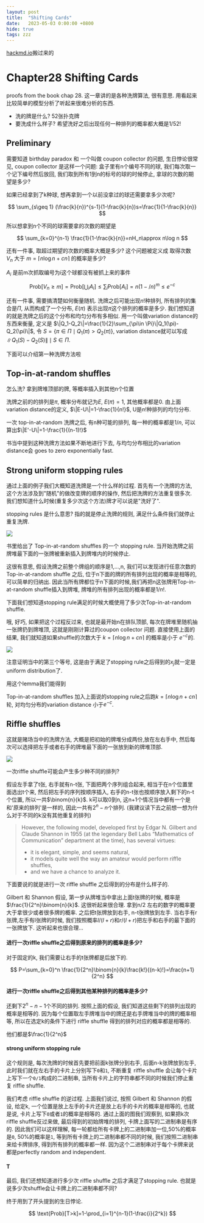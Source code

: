 ```yaml
---
layout: post
title:  "Shifting Cards"
date:   2023-05-03 0:00:00 +0800
hide: true
tags: zzz
---
```


[hackmd.io](https://hackmd.io/@r1NLzG2QQuKF14FgHKxugg/r1kQ4V67n)搬过来的

# Chapter28 Shifting Cards

proofs from the book chap 28. 这一章讲的是各种洗牌算法, 很有意思. 用看起来比较简单的模型分析了听起来很难分析的东西.

- 洗的牌是什么? 52张扑克牌
- 要洗成什么样子? 希望洗好之后出现任何一种排列的概率都大概是$1/52!$

## Preliminary

需要知道 birthday paradox 和 一个叫做 coupon collector 的问题, 生日悖论很常见, coupon collector 是这样一个问题:
盒子里有n个编号不同的球, 我们每次取一个记下编号然后放回, 我们取到所有1到n的标号的球的时候停止, 拿球的次数的期望是多少?

如果已经拿到了k种球, 想再拿到一个以前没拿过的球还需要拿多少次呢?

$$
\sum_{s\geq 1}  (\frac{k}{n})^{s-1}(1-\frac{k}{n})s=\frac{1}{1-\frac{k}{n}}
$$

所以想拿到n个不同的球需要拿的次数的期望是

$$
\sum_{k=0}^{n-1} \frac{1}{1-\frac{k}{n}}=nH_n\approx n\log n
$$

还有一件事, 取超过期望的次数的概率大概是多少? 这个问题被定义成 取得次数 $V_n$ 大于 $m=\lceil{n\log n+cn}\rceil$ 的概率是多少? 

$A_i$ 是前m次抓取编号为i这个球都没有被抓上来的事件

$$
\text{Prob}[V_n \geq m]=\text{Prob} \big[ \bigcup_i A_i\big] \leq \sum_i \text{Prob}[A_i]=n(1-/n)^m\leq e^{-c}
$$

还有一件事, 需要搞清楚如何衡量随机. 洗牌之后可能出现$n!$种排列, 所有排列的集合是$\Pi$, 从而构成了一个分布, $E(\pi)$ 表示出现$\pi$这个排列的概率是多少. 我们想知道的就是洗牌之后的这个分布和均匀分布有多相似. 用一个叫做variation distance的东西来衡量, 定义是 $\|Q_1-Q_2\|=\frac{1}{2}\sum_{\pi\in \Pi}\|Q_1(\pi)-Q_2(\pi)\|$, 令 $S=\{\pi\in \Pi\mid Q_1(\pi)>Q_2(\pi) \}$, variation distance就可以写成 $\|Q_1(S)-Q_2(S)\| \mid S\in \Pi$.

<!-- > https://en.wikipedia.org/wiki/Kullback%E2%80%93Leibler_divergence 为什么这里不用kl散度?
 -->

下面可以介绍第一种洗牌方法啦

## Top-in-at-random shuffles

怎么洗? 拿到牌堆顶部的牌, 等概率插入到其他n个位置

洗牌之前的的排列是$\pi$, 概率分布就记为$E$, $E(\pi)=1$, 其他概率都是0. 由上面variation distance的定义, $\|E-U\|=1-\frac{1}{n!}$, U是$n!$种排列的均匀分布.

一次 top-in-at-random 洗牌之后, 有n种可能的排列, 每一种的概率都是$1/n$, 可以算出$\|E'-U\|=1-\frac{1}{(n-1)!}$

书当中提到这种洗牌方法如果不断地进行下去, 与均匀分布相比的variation distance会 goes to zero exponentially fast.

## Strong uniform stopping rules

通过上面的例子我们大概知道洗牌是一个什么样的过程. 首先有一个洗牌的方法, 这个方法涉及到"随机"的做改变牌的顺序的操作, 然后把洗牌的方法重复很多次. 我们想知道什么时候(重复多少次这个方法)牌才可以说是"洗好了".

stopping rules 是什么意思? 指的就是停止洗牌的规则, 满足什么条件我们就停止重复洗牌.

![](https://i.imgur.com/57SI38i.png)

书里给出了 Top-in-at-random shuffles 的一个 stopping rule. 当开始洗牌之前牌堆最下面的一张牌被重新插入到牌堆内的时候停止.

这很有意思, 假设洗牌之前整个牌组的顺序是1,...,n, 我们可以发现进行任意次数的 Top-in-at-random shuffle 之后, 位于n下面的牌的所有排列出现的概率是相等的, 可以简单的归纳出. 因此当所有牌都位于n下面的时候,我们再把n这张牌用Top-in-at-random shuffle插入到牌堆, 牌堆的所有排列出现的概率都是$1/n!$. 

下面我们想知道stopping rule满足的时候大概使用了多少次Top-in-at-random shuffle.

哦, 好巧, 如果把这个过程反过来, 也就是最开始n在排队顶部, 每次在牌堆里随机抽一张牌扔到牌堆顶, 这就是刚刚计算过的coupon collector 问题. 直接使用上面的结果, 我们就知道如果shuffle的次数大于 $k=\lceil{n\log n+cn}\rceil$ 的概率是小于 $e^{-c}$的.

![](https://i.imgur.com/f4Q5E9V.png)

注意证明当中的第三个等号, 这是由于满足了stopping rule之后得到的$x_j$就一定是uniform distribution了.

用这个lemma我们能得到

Top-in-at-random shuffles 加入上面说的stopping rule之后跑$k=\lceil{n\log n+cn}\rceil$轮, 对均匀分布的variation distance 小于$e^{-c}$.

## Riffle shuffles

这就是赌场当中的洗牌方法, 大概是把初始的牌堆分成两份,放在左右手中, 然后每次可以选择把左手或者右手的牌堆最下面的一张放到新的牌堆顶部.

![](https://i.imgur.com/qlnB8wO.png)

一次riffle shuffle可能会产生多少种不同的排列?

假设左手拿了t张, 右手就有n-t张, 下面把两个序列组合起来, 相当于在n个位置里面选出t个来, 然后把左手的序列按顺序插入, 右手的n-t张也按顺序放入剩下的n-t个位置, 所以一共$\binom{n}{k}$. k可以取0到n, 这n+1个情况当中都有一个是和'原来的排列'是一样的, 因此一共有$2^n-n$个排列. (我建议读下去之前想一想为什么对于不同的k没有其他重复的排列)

>However, the following model, developed first by Edgar N. Gilbert and Claude Shannon in 1955 (at the legendary Bell Labs “Mathematics of Communication” department at the time), has several virtues:
>
> - it is elegant, simple, and seems natural, 
> - it models quite well the way an amateur would perform riffle shuffles,
> - and we have a chance to analyze it.

下面要说的就是进行一次 riffle shuffle 之后得到的分布是什么样子的.

Gilbert 和 Shannon 假设, 第一步从牌堆当中拿出上面t张牌的时候, 概率是$\frac{1}{2^n}\binom{n}{k}$. 这很听起来很合理. 拿到n/2 左右的数字的概率要大于拿很少或者很多牌的概率. 之后把t张牌放到右手, n-t张牌放到左手. 当右手有r张牌,左手有l张牌的时候, 我们按照概率$l/(l+r)$和$r/(l+r)$把左手和右手的最下面的一张牌放下. 这听起来也很合理...

#### 进行一次riffle shuffle之后得到原来的排列的概率是多少?

对于固定的k, 我们需要让右手的t张牌都是后放下的.

$$
P=\sum_{k=0}^n \frac{1}{2^n}\binom{n}{k}\frac{k!}{(n-k)!}=\frac{n+1}{2^n}
$$

#### 进行一次riffle shuffle之后得到其他某种排列的概率是多少?

还剩下$2^n-n-1$个不同的排列. 按照上面的假设, 我们知道这些剩下的排列出现的概率是相等的. 因为每个位置取左手牌堆当中的牌还是右手牌堆当中的牌的概率相等, 所以在选定k的条件下进行 riffle shuffle 得到的排列对应的概率都是相等的.

他们都是$\frac{1}{2^n}$

#### strong uniform stopping rule

这个规则是, 每次洗牌的时候首先要把前面k张牌分到右手, 后面n-k张牌放到左手, 此时我们就在左右手的卡片上分别写下`0`和`1`, 不断重复 riffle shuffle 会让每个卡片上写下一个`0/1`构成的二进制串, 当所有卡片上的字符串都不同的时候我们停止重复 riffle shuffle.

我们考虑 riffle shuffle 的逆过程. 上面我们说过, 按照 Gilbert 和 Shannon 的假设, 给定k, 一个位置是放上左手的卡片还是放上右手的卡片的概率是相等的, 也就是说, 卡片上写下`0`或者`1`的概率是相等的. 通过上面的图我们观察到, 如果把k次riffle shuffle反过来做, 最后得到的初始牌堆的排列, 卡牌上面写的二进制串是有序的. 因此我们可以这样理解, 每一轮都给所有卡牌上的二进制串加一位,50%的概率是`0`, 50%的概率是`1`, 等到所有卡牌上的二进制串都不同的时候, 我们按照二进制串来给卡牌排序, 得到所有排列的概率都一样. 因为这个二进制串对于每个卡牌来说都是perfectly random and independent.

#### T

最后, 我们还想知道进行多少次 riffle shuffle 之后才满足了stopping rule. 也就是说多少次shuffle会让卡牌上的二进制串都不同?

终于用到了开头提到的生日悖论.

$$
\text{Prob}[T>k]=1-\prod_{i=1}^{n-1}(1-\frac{i}{2^k})
$$